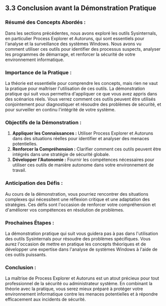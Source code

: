 
## 3.3 Conclusion avant la Démonstration Pratique

### Résumé des Concepts Abordés :
Dans les sections précédentes, nous avons exploré les outils Sysinternals, en particulier Process Explorer et Autoruns, qui sont essentiels pour l'analyse et la surveillance des systèmes Windows. Nous avons vu comment utiliser ces outils pour identifier des processus suspects, analyser les programmes de démarrage, et renforcer la sécurité de votre environnement informatique.

### Importance de la Pratique :
La théorie est essentielle pour comprendre les concepts, mais rien ne vaut la pratique pour maîtriser l'utilisation de ces outils. La démonstration pratique qui suit vous permettra d'appliquer ce que vous avez appris dans des scénarios réels. Vous verrez comment ces outils peuvent être utilisés conjointement pour diagnostiquer et résoudre des problèmes de sécurité, et pour surveiller en continu l'intégrité de votre système.

### Objectifs de la Démonstration :
1. **Appliquer les Connaissances :** Utiliser Process Explorer et Autoruns dans des situations réelles pour identifier et analyser des menaces potentielles.
2. **Renforcer la Compréhension :** Clarifier comment ces outils peuvent être intégrés dans une stratégie de sécurité globale.
3. **Développer l'Autonomie :** Fournir les compétences nécessaires pour utiliser ces outils de manière autonome dans votre environnement de travail.

### Anticipation des Défis :
Au cours de la démonstration, vous pourriez rencontrer des situations complexes qui nécessitent une réflexion critique et une adaptation des stratégies. Ces défis sont l'occasion de renforcer votre compréhension et d'améliorer vos compétences en résolution de problèmes.

### Prochaines Étapes :
La démonstration pratique qui suit vous guidera pas à pas dans l'utilisation des outils Sysinternals pour résoudre des problèmes spécifiques. Vous aurez l'occasion de mettre en pratique les concepts théoriques et de développer une expertise dans l'analyse de systèmes Windows à l'aide de ces outils puissants.

### Conclusion :
La maîtrise de Process Explorer et Autoruns est un atout précieux pour tout professionnel de la sécurité ou administrateur système. En combinant la théorie avec la pratique, vous serez mieux préparé à protéger votre environnement informatique contre les menaces potentielles et à répondre efficacement aux incidents de sécurité.
